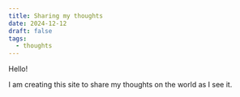 ```yaml
---
title: Sharing my thoughts
date: 2024-12-12
draft: false
tags:
  - thoughts
---
```

Hello!

I am creating this site to share my thoughts on the world as I see it.